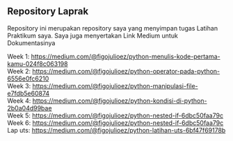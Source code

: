 ## Repository Laprak
Repository ini merupakan repository saya yang menyimpan tugas Latihan Praktikum saya.
Saya juga menyertakan Link Medium untuk Dokumentasinya

Week 1: https://medium.com/@figojulioez/python-menulis-kode-pertama-kamu-024f8c063198
<br />
Week 2: https://medium.com/@figojulioez/python-operator-pada-python-6556e0fc6210
<br />
Week 3: https://medium.com/@figojulioez/python-manipulasi-file-e7fdb5e60874
<br />
Week 4: https://medium.com/@figojulioez/python-kondisi-di-python-2b0a04d99bae
<br />
Week 5: https://medium.com/@figojulioez/python-nested-if-6dbc50faa79c
<br />
Week 6: https://medium.com/@figojulioez/python-nested-if-6dbc50faa79c
<br />
Lap uts: https://medium.com/@figojulioez/python-latihan-uts-6bf47f69178b
